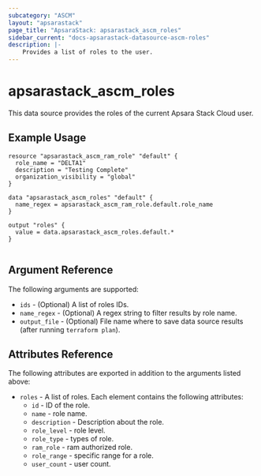 ```yaml
---
subcategory: "ASCM"
layout: "apsarastack"
page_title: "ApsaraStack: apsarastack_ascm_roles"
sidebar_current: "docs-apsarastack-datasource-ascm-roles"
description: |-
    Provides a list of roles to the user.
---
```


# apsarastack\_ascm_roles

This data source provides the roles of the current Apsara Stack Cloud user.

## Example Usage

```
resource "apsarastack_ascm_ram_role" "default" {
  role_name = "DELTA1"
  description = "Testing Complete"
  organization_visibility = "global"
}

data "apsarastack_ascm_roles" "default" {
  name_regex = apsarastack_ascm_ram_role.default.role_name
}

output "roles" {
  value = data.apsarastack_ascm_roles.default.*
}


```

## Argument Reference

The following arguments are supported:

* `ids` - (Optional) A list of roles IDs.
* `name_regex` - (Optional) A regex string to filter results by role name.
* `output_file` - (Optional) File name where to save data source results (after running `terraform plan`).

## Attributes Reference

The following attributes are exported in addition to the arguments listed above:

* `roles` - A list of roles. Each element contains the following attributes:
    * `id` - ID of the role.
    * `name` - role name.
    * `description` - Description about the role.
    * `role_level` - role level.
    * `role_type` - types of role.
    * `ram_role` - ram authorized role.
    * `role_range` - specific range for a role.
    * `user_count` - user count.
     

